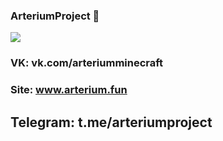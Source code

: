 ### ArteriumProject 👋
![](https://i.imgur.com/A5uifxu.png)

### VK: vk.com/arteriumminecraft



### Site: www.arterium.fun



## Telegram: t.me/arteriumproject
